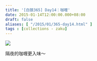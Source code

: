 ```yaml
---
title: '[白狼365] Day14：咖喱'
date: 2015-01-14T12:00:00.000+08:00
draft: false
aliases: [ "/2015/01/365-day14.html" ]
tags : [collections - zaku]
---
```


![](/images/zaku014.jpg)

隔夜的咖喱更入味～
